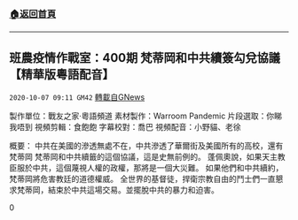 ###  [:house:返回首頁](https://github.com/ourhimalayas/txt)
---

## 班農疫情作戰室：400期 梵蒂岡和中共續簽勾兌協議【精華版粵語配音】
`2020-10-07 09:11 GM42` [轉載自GNews](https://gnews.org/zh-hant/408700/)

製作單位：戰友之家·粵語頻道
素材製作：Warroom Pandemic
片段選取：你睇我唔到
視頻剪輯：食飽飽
字幕校對：喬巴
視頻配音：小野貓、老徐



概要：
中共在美國的滲透無處不在，中共滲透了華爾街及美國所有的高校，還有梵蒂岡
梵蒂岡和中共續籤的這個協議，這是史無前例的。
蓬佩奧說，如果天主教臣服於中共，這個蔑視人權的政權，那將是一個大災難。
如果他們和中共續約，梵蒂岡將危害教廷的道德權威。
全世界的基督徒，捍衛宗教自由的鬥士們一直懇求梵蒂岡，結束於中共這場交易。並擺脫中共的暴力和迫害。

0
